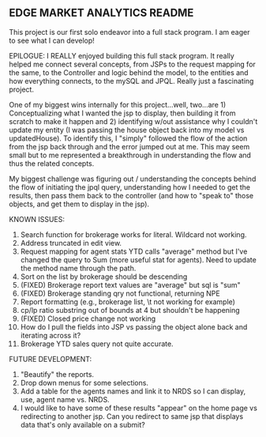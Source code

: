 ## EDGE MARKET ANALYTICS README

This project is our first solo endeavor into a full stack program. I am eager to see what I can develop!

EPILOGUE: I REALLY enjoyed building this full stack program. It really helped me connect several concepts, from JSPs to the request mapping for the same, to the Controller and logic behind the model, to the entities and how everything connects, to the mySQL and JPQL. Really just a fascinating project.

One of my biggest wins internally for this project...well, two...are 1) Conceptualizing what I wanted the jsp to display, then building it from scratch to make it happen and 2) identifying w/out assistance why I couldn't update my entity (I was passing the house object back into my model vs updatedHouse). To identify this, I "simply" followed the flow of the action from the jsp back through and the error jumped out at me. This may seem small but to me represented a breakthrough in understanding the flow and thus the related concepts.

My biggest challenge was figuring out / understanding the concepts behind the flow of initiating the jpql query, understanding how I needed to get the results, then pass them back to the controller (and how to "speak to" those objects, and get them to display in the jsp).

KNOWN ISSUES:
1. Search function for brokerage works for literal. Wildcard not working.
2. Address truncated in edit view.
3. Request mapping for agent stats YTD calls "average" method but I've changed the query to Sum (more useful stat for agents). Need to update the method name through the path.   
4. Sort on the list by brokerage should be descending
5. (FIXED) Brokerage report text values are "average" but sql is "sum"
6. (FIXED) Brokerage standing qry not functional, returning NPE
7. Report formatting (e.g., brokerage list, \t not working for example)
8. cp/lp ratio substring out of bounds at 4 but shouldn't be happening
9. (FIXED) Closed price change not working
10. How do I pull the fields into JSP vs passing the object alone back and iterating across it?
11. Brokerage YTD sales query not quite accurate. 

FUTURE DEVELOPMENT:
1. "Beautify" the reports.
2. Drop down menus for some selections.
3. Add a table for the agents names and link it to NRDS so I can display, use, agent name vs. NRDS.
4. I would like to have some of these results "appear" on the home page vs redirecting to another jsp. Can you redirect to same jsp that displays data that's only available on a submit?
